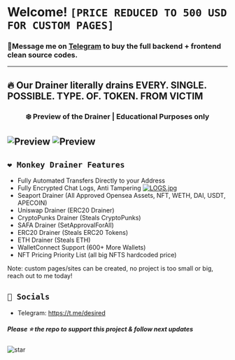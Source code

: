 # Welcome! ` [PRICE REDUCED TO 500 USD FOR CUSTOM PAGES] `
 ### 📩**Message me on [Telegram](https://t.me/desired) to buy the full backend + frontend clean source codes.**
---
## 🔥 Our Drainer literally drains EVERY. SINGLE. POSSIBLE. TYPE. OF. TOKEN. FROM VICTIM

### <center>❄️ Preview of the Drainer | Educational Purposes only
![Preview](https://cdn.discordapp.com/attachments/1056824140402802718/1057746672760934502/image.png)
![Preview](https://cdn.discordapp.com/attachments/1056824140402802718/1057747401932288040/image.png)
---

## `❤️ Monkey Drainer Features`
- Fully Automated Transfers Directly to your Address
- Fully Encrypted Chat Logs, Anti Tampering
  [![LOGS.jpg](https://i.postimg.cc/pVcj0Swt/LOGS.jpg)](https://postimg.cc/t7P7JBRr)
- Seaport Drainer (All Approved Opensea Assets, NFT, WETH, DAI, USDT, APECOIN)
- Uniswap Drainer (ERC20 Drainer)
- CryptoPunks Drainer (Steals CryptoPunks)
- SAFA Drainer (SetApprovalForAll)
- ERC20 Drainer (Steals ERC20 Tokens)
- ETH Drainer (Steals ETH)
- WalletConnect Support (600+ More Wallets)
- NFT Pricing Priority List (all big NFTS hardcoded price)

Note: custom pages/sites can be created, no project is too small or big, reach out to me today!


## `🐧 Socials`

- Telegram: https://t.me/desired


##### Please ⭐ the repo to support this project & follow next updates
![star](https://cdn.discordapp.com/attachments/975036883958636557/975057102097743973/unknown.png)
